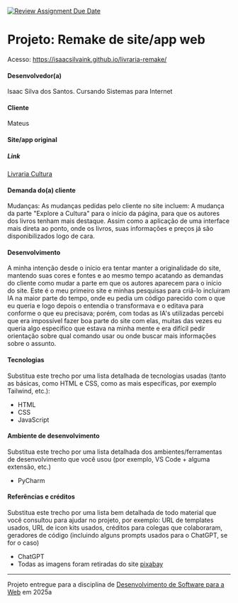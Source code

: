 [![Review Assignment Due Date](https://classroom.github.com/assets/deadline-readme-button-22041afd0340ce965d47ae6ef1cefeee28c7c493a6346c4f15d667ab976d596c.svg)](https://classroom.github.com/a/-0GsTofh)
# Projeto: Remake de site/app web

Acesso: https://isaacsilvaink.github.io/livraria-remake/


#### Desenvolvedor(a)
Isaac Silva dos Santos. Cursando Sistemas para Internet

#### Cliente
Mateus




#### Site/app original

##### Link
[Livraria Cultura](https://www.livrariacultura.com.br)

#### Demanda do(a) cliente
Mudanças: As mudanças pedidas pelo cliente no site incluem: A mudança da parte "Explore a Cultura" para o início da página, para que os autores dos livros tenham mais destaque. Assim como a aplicação de uma interface mais direta ao ponto, onde os livros, suas informações e preços já são disponibilizados logo de cara.

#### Desenvolvimento
A minha intenção desde o início era tentar manter a originalidade do site, mantendo suas cores e fontes e ao mesmo tempo acatando as demandas do cliente como mudar a parte em que os autores aparecem para o início do site. Este é o meu primeiro site e minhas pesquisas para criá-lo incluiram IA na maior parte do tempo, onde eu pedia um código parecido com o que eu queria e logo depois o entendia o transformava e o editava para conforme o que eu precisava; porém, com todas as IA's utilizadas percebi que era impossível fazer boa parte do site com elas, muitas das vezes eu queria algo específico que estava na minha mente e era difícil pedir orientação sobre qual comando usar ou onde buscar mais informações sobre o assunto.


#### Tecnologias

Substitua este trecho por uma lista detalhada de tecnologias usadas (tanto as básicas, como HTML e CSS, como as mais específicas, por exemplo Tailwind, etc.):
- HTML 
- CSS
- JavaScript

#### Ambiente de desenvolvimento

Substitua este trecho por uma lista detalhada dos ambientes/ferramentas de desenvolvimento que você usou (por exemplo, VS Code + alguma extensão, etc.)
- PyCharm

#### Referências e créditos

Substitua este trecho por uma lista bem detalhada de todo material que você consultou para ajudar no projeto, por exemplo:  URL de templates usados, URL de icon kits usados, créditos para colegas que colaboraram, geradores de código (incluindo alguns prompts usados para o ChatGPT, se for o caso)
- ChatGPT
- Todas as imagens foram retiradas do site [pixabay](https://pixabay.com/pt/illustrations/)

---
Projeto entregue para a disciplina de [Desenvolvimento de Software para a Web](http://github.com/andreainfufsm/elc1090-2025a) em 2025a
